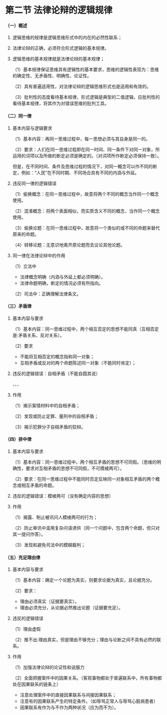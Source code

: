 # 第二节 法律论辩的逻辑规律

#### （一）概述

1. 逻辑思维的规律是逻辑思维形式中的内在的必然性联系；

2. 法律论辩的正确，必须符合形式逻辑的基本规律。

3. 逻辑思维的基本规律就是法律论辩的基本规律；

   （1）基本规律保证思维具有逻辑性的基本要求，思维的逻辑性表现为：思维的确定性、无矛盾性、明确性、论证性。

   （2）具有普遍适用性，对法律论辩的逻辑思维形式也是适用和有效的。

   （3）批判性的态度看待基本规律，形式逻辑是典型的二值逻辑，应批判性的看待基本规律，将其作为对错误思维的批判工具。

#### （二）同一律

1. 基本内容与逻辑要求

   （1）基本内容：再同一思维过程中，每一思想必须与其自身是同一的。

   （2）要求：人们在同一思维过程即在同一时间、同一条件下对同一对象，所运用的词项以及所做的断定必须是确定的。（对词项所作断定必须保持一致）。

   但是，在不同时间、条件及思维过程的情况下，对同一概念可以作不同的断定，例如：“人民”在不同时期、不同场合具有不同的内涵与外延。

2. 违反同一律的逻辑错误

   （1）偷换概念：在同一思维过程中，故意将两个不同的概念当作同一个概念使用。

   （2）混淆概念：将两个表面相似，而实质含义不同的概念，当作同一个概念使用。

   （3）偷换论题：在同一思维过程中，故意将一个类似的或不同的命题来替代原来的命题。

   （4）转移论题：无意识地离开原论题而去议论其他论题。

3. 同一律在法律论辩中的作用

   （1）立法中

   * 法律概念明确（内涵与外延上都必须明确）。
   * 法律命题明确，断定的情况必须有所指向。

   （2）司法中：正确理解法律条文。

#### （三）矛盾律

1. 基本内容与要求

   （1）基本内容：同一思维过程中，两个相互否定的思想不能同真（互相否定是:矛盾关系、反对关系）。

   （2）要求

   * 不能将互相否定的概念指称同一对象；
   * 互相矛盾或反对的两个命题陈述同一对象（不能同时肯定）；

2. 违反的逻辑错误：自相矛盾（不能自圆其说）

   、、、

3. 作用

   （1）揭示案情材料中的自相矛盾；

   （2）发现或防止定罪、量刑中的自相矛盾；

   （3）揭示犯罪分子自相矛盾的狡辩。

#### （四）排中律

1. 基本内容与要求

   （1）基本内容：同一思维过程中，两个相互矛盾的思想不可同假。（思维的明确性，要求对互相矛盾的思想不可同假，不可模棱两可）。

   （2）要求：在同一思维过程中不能同时否定反映同一对象相互矛盾的两个概念或相互矛盾的命题。

2. 违反的逻辑错误：模棱两可（没有确定内容的思想）

3. 作用

   （1）揭露、制止被讯问人模棱两可的行为；

   （2）防止审讯中滥用复杂问语诱供（同一个问题中，包含两个命题，但只对其一提问作答）。

   （3）发现和避免司法中的模糊裁判；

#### （五）充足理由律

1. 基本内容与要求

   （1）基本内容：确定一个论题为真实，则要求论据为真实，且论据充分。

   （2）要求：

   * 理由必须真实（证据要真实）。
   * 理由必须充分，从论据必然推出论题（证据要充足）。

2. 违反的逻辑错误

   （1）理由虚假

   （2）推不出:理由真实，但是理由不够充分；理由与论断之间不具有必然的联系。

3. 作用

   （1）加强法律论辩的论证性和说服力

   （2）全面把握案件中的因果关系。（客观事物都处于普遍联系中，所有事物都处在因果联系的链条上）

   * 注意处理案件中的直接因果联系与间接因果联系；
   * 注意有的因果联系产生的特定条件。（如辱骂正常人与辱骂心脏病患者）
   * 因果联系有作为与不作为两种状况（应为而不为）。

